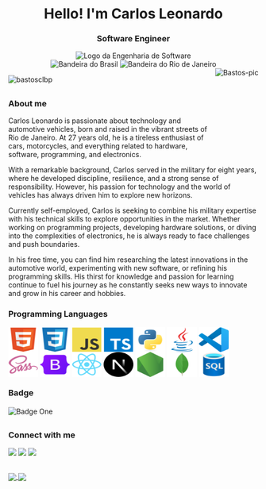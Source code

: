 <h1 align="center">Hello! I'm Carlos Leonardo</h1>
<h3 align="center">Software Engineer</h3>
<div align="center">
  <img height="100" alt="Logo da Engenharia de Software" src="https://github.com/user-attachments/assets/bb86416c-fdc5-4dff-ba44-df587aa69f66"></img>
</div>
<div align="center">
  <img height="50" alt="Bandeira do Brasil" src="https://github.com/csmoore/country-flag-icons/blob/master/country-flags-4x3-png/br.png"></img>
  <img height="50" alt="Bandeira do Rio de Janeiro" src="https://raw.githubusercontent.com/stevenrskelton/flag-icon/master/png/75/br/rio_de_janeiro.png"></img>
</div>

<div><img align="right" alt="Bastos-pic" height="150" src="https://i.imgur.com/lwG69eD.png"></div>

<p align="left"> <img src="https://komarev.com/ghpvc/?username=bastosclbp&label=Visualiza%C3%A7%C3%B5es%20do%20perfil&color=1c78b2&style=flat" alt="bastosclbp" /> </p>
  
  ##
  <div>
    <h3 align="left" dir="auto">About me </h3>
    <p>Carlos Leonardo is passionate about technology and automotive vehicles, born and raised in the vibrant streets of Rio de Janeiro. At 27 years old, he is a tireless enthusiast of cars, motorcycles, and everything related to hardware, software, programming, and electronics.

With a remarkable background, Carlos served in the military for eight years, where he developed discipline, resilience, and a strong sense of responsibility. However, his passion for technology and the world of vehicles has always driven him to explore new horizons.

Currently self-employed, Carlos is seeking to combine his military expertise with his technical skills to explore opportunities in the market. Whether working on programming projects, developing hardware solutions, or diving into the complexities of electronics, he is always ready to face challenges and push boundaries.

In his free time, you can find him researching the latest innovations in the automotive world, experimenting with new software, or refining his programming skills. His thirst for knowledge and passion for learning continue to fuel his journey as he constantly seeks new ways to innovate and grow in his career and hobbies.</p>
 </div>
<div>
    <h3 align="left" dir="auto">Programming Languages </h3>
    <div style="display: inline_block">
      <img align="center" alt="Capa Linguagem HTML5" height="50" width="60" src="https://github.com/devicons/devicon/blob/master/icons/html5/html5-original.svg">
      <img align="center" alt="Capa Linguagem CSS3" height="50" width="60" src="https://github.com/devicons/devicon/blob/master/icons/css3/css3-original.svg">
      <img align="center" alt="Capa Linguagem JavaScript" height="50" width="60" src="https://github.com/devicons/devicon/blob/master/icons/javascript/javascript-original.svg">
      <img align="center" alt="Capa Linguagem TypeScript" height="50" width="60" src="https://github.com/devicons/devicon/blob/master/icons/typescript/typescript-original.svg">
      <img align="center" alt="Capa Linguagem Python" height="50" width="60" src="https://github.com/devicons/devicon/blob/master/icons/python/python-original.svg">
      <img align="center" alt="Capa Linguagem Java" height="50" width="60" src="https://github.com/devicons/devicon/blob/master/icons/java/java-original.svg">
      <img align="center" alt="Capa Linguagem Visual Studio Code" height="50" width="60" src="https://github.com/devicons/devicon/blob/master/icons/vscode/vscode-original.svg">
      <img align="center" alt="Capa Linguagem Sass" height="50" width="60" src="https://github.com/devicons/devicon/blob/master/icons/sass/sass-original.svg">
      <img align="center" alt="Capa Linguagem Bootstrap" height="50" width="60" src="https://github.com/devicons/devicon/blob/master/icons/bootstrap/bootstrap-original.svg">
      <img align="center" alt="Capa Linguagem React" height="50" width="60" src="https://github.com/devicons/devicon/blob/master/icons/react/react-original.svg">
      <img align="center" alt="Capa Linguagem Next" height="50" width="60" src="https://github.com/devicons/devicon/blob/master/icons/nextjs/nextjs-original.svg">
      <img align="center" alt="Capa Linguagem NodeJS" height="50" width="60" src="https://github.com/devicons/devicon/blob/master/icons/nodejs/nodejs-original.svg">
      <img align="center" alt="Capa Linguagem MongoDB" height="50" width="60" src="https://github.com/devicons/devicon/blob/master/icons/mongodb/mongodb-original.svg">
      <img align="center" alt="Capa Linguagem SQL" height="50" width="60" src="https://github.com/devicons/devicon/blob/master/icons/azuresqldatabase/azuresqldatabase-original.svg">
    </div>
 </div>

 <div>
    <h3 align="left" dir="auto">Badge </h3>
    <div style="display: inline_block">
      <img align="center" alt="Badge One" height="300" src="https://github.com/bastosclbp/bastosclbp/assets/85074809/5d66c881-e8b8-4490-8982-5f7a1be17929">
    </div>
 </div>

  ##
<div>
  <h3 align="left" dir="auto">Connect with me </h3>
  <a href="https://www.youtube.com/@bastosclbp/" target="_blank"><img src="https://img.shields.io/badge/YouTube-FF0000?style=for-the-badge&logo=youtube&logoColor=white" target="_blank"></a>
  <a href="https://www.instagram.com/bastosclbp/" target="_blank"><img src="https://img.shields.io/badge/-Instagram-%23E4405F?style=for-the-badge&logo=instagram&logoColor=white" target="_blank"></a>
  <a href="https://www.linkedin.com/in/carlos-leonardo-es" target="_blank"><img src="https://img.shields.io/badge/-LinkedIn-%230077B5?style=for-the-badge&logo=linkedin&logoColor=white" target="_blank"></a> 
</div>

  ##
<div>
  <a href="https://github.com/anuraghazra/github-readme-stats">
    <img align="center" src="https://github-readme-stats.vercel.app/api/top-langs/?username=bastosclbp&layout=compact&locale=pt-br&theme=dark" />
  </a>
  <a href="https://github.com/anuraghazra/github-readme-stats">
    <img align="center" src="https://github-readme-stats.vercel.app/api?username=bastosclbp&show_icons=true&theme=radical"/>
  </a>
</div>
